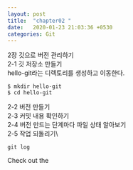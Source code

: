 ```yaml
---
layout: post
title:  "chapter02 "
date:   2020-01-23 21:03:36 +0530
categories: Git 
---
```

2장 깃으로 버전 관리하기\
2-1 깃 저장소 만들기\
hello-git라는 디렉토리를 생성하고 이동한다.
```
$ mkdir hello-git
$ cd hello-git
```

2-2 버전 만들기\
2-3 커밋 내용 확인하기\
2-4 버전 만드는 단계마다 파일 상태 알아보기\
2-5 작업 되돌리기\

```
git log
```

Check out the
